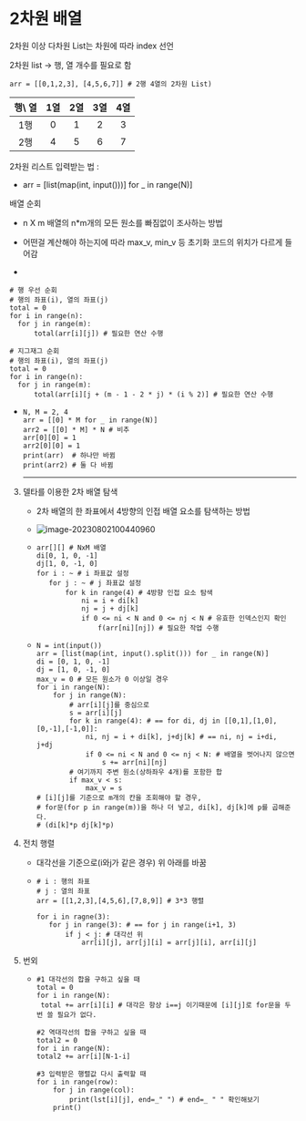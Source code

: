 # 2차원 배열

2차원 이상 다차원 List는 차원에 따라 index 선언

2차원 list -> 행, 열 개수를 필요로 함

```
arr = [[0,1,2,3], [4,5,6,7]] # 2행 4열의 2차원 List)
```

| 행\ 열 | 1열  | 2열  | 3열  | 4열  |
| :----: | :--: | :--: | :--: | :--: |
|  1행   |  0   |  1   |  2   |  3   |
|  2행   |  4   |  5   |  6   |  7   |

2차원 리스트 입력받는 법 : 

* arr = [list(map(int, input()))] for _ in range(N)]

배열 순회

* n X m 배열의 n*m개의 모든 원소를 빠짐없이 조사하는 방법

* 어떤걸 계산해야 하는지에 따라 max_v, min_v 등 초기화 코드의 위치가 다르게 들어감

* 

  ```
  # 행 우선 순회
  # 행의 좌표(i), 열의 좌표(j)
  total = 0
  for i in range(n):
  	for j in range(m):
  		total(arr[i][j]) # 필요한 연산 수행
  ```

  ```
  # 지그재그 순회
  # 행의 좌표(i), 열의 좌표(j)
  total = 0
  for i in range(n):
  	for j in range(m):
  		total(arr[i][j + (m - 1 - 2 * j) * (i % 2)] # 필요한 연산 수행
  ```

* ```
  N, M = 2, 4
  arr = [[0] * M for _ in range(N)]
  arr2 = [[0] * M] * N # 비추
  arr[0][0] = 1
  arr2[0][0] = 1
  print(arr)  # 하나만 바뀜
  print(arr2) # 둘 다 바뀜
  ```

  ---

  

3. 델타를 이용한 2차 배열 탐색

   * 2차 배열의 한 좌표에서 4방향의 인접 배열 요소를 탐색하는 방법

   * ![image-20230802100440960](C:\Users\SSAFY\AppData\Roaming\Typora\typora-user-images\image-20230802100440960.png)

   * ```
     arr[][] # NxM 배열
     di[0, 1, 0, -1]
     dj[1, 0, -1, 0]
     for i : ~ # i 좌표값 설정
     	for j : ~ # j 좌표값 설정
     		for k in range(4) # 4방향 인접 요소 탐색
     			ni = i + di[k]
     			nj = j + dj[k]
     			if 0 <= ni < N and 0 <= nj < N # 유효한 인덱스인지 확인
     				f(arr[ni][nj]) # 필요한 작업 수행
     ```

   * ```
     N = int(input())
     arr = [list(map(int, input().split())) for _ in range(N)]
     di = [0, 1, 0, -1]
     dj = [1, 0, -1, 0]
     max_v = 0 # 모든 원소가 0 이상일 경우
     for i in range(N):
         for j in range(N):
             # arr[i][j]를 중심으로
             s = arr[i][j]
             for k in range(4): # == for di, dj in [[0,1],[1,0],[0,-1],[-1,0]]:
                 ni, nj = i + di[k], j+dj[k] # == ni, nj = i+di, j+dj
                 if 0 <= ni < N and 0 <= nj < N: # 배열을 벗어나지 않으면
                     s += arr[ni][nj]
             # 여기까지 주변 원소(상하좌우 4개)를 포함한 합
             if max_v < s:
                 max_v = s
     # [i][j]를 기준으로 m개의 칸을 조회해야 할 경우,
     # for문(for p in range(m))을 하나 더 넣고, di[k], dj[k]에 p를 곱해준다.
     # (di[k]*p dj[k]*p) 
     ```

   

4. 전치 행렬

   * 대각선을 기준으로(i와j가 같은 경우) 위 아래를 바꿈

   * ```
     # i : 행의 좌표
     # j : 열의 좌표
     arr = [[1,2,3],[4,5,6],[7,8,9]] # 3*3 행렬
     
     for i in ragne(3): 
     	for j in range(3): # == for j in range(i+1, 3)
     		if j < j: # 대각선 위
     			arr[i][j], arr[j][i] = arr[j][i], arr[i][j]
     ```

5. 번외

   * ```
     #1 대각선의 합을 구하고 싶을 때
     total = 0
     for i in range(N):
      total += arr[i][i] # 대각은 항상 i==j 이기때문에 [i][j]로 for문을 두번 쓸 필요가 없다.
      
     #2 역대각선의 합을 구하고 싶을 때
     total2 = 0
     for i in range(N):
     total2 += arr[i][N-1-i]
     
     #3 입력받은 행렬값 다시 출력할 때
     for i in range(row):
         for j in range(col):
             print(lst[i][j], end=_" ") # end=_ " " 확인해보기
         print()
     ```